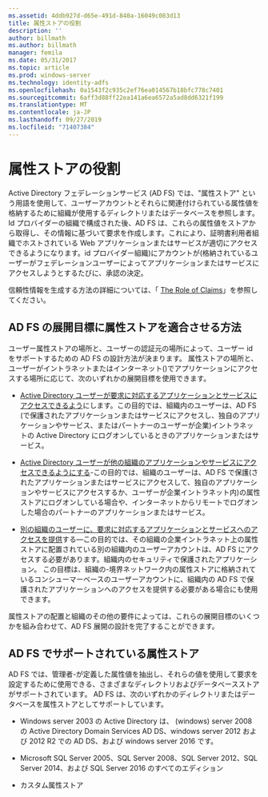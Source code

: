 ```yaml
---
ms.assetid: 4ddb927d-d65e-491d-840a-16049c083d13
title: 属性ストアの役割
description: ''
author: billmath
ms.author: billmath
manager: femila
ms.date: 05/31/2017
ms.topic: article
ms.prod: windows-server
ms.technology: identity-adfs
ms.openlocfilehash: 0a1543f2c935c2ef76ea014567b18bfc778c7401
ms.sourcegitcommit: 6aff3d88ff22ea141a6ea6572a5ad8dd6321f199
ms.translationtype: MT
ms.contentlocale: ja-JP
ms.lasthandoff: 09/27/2019
ms.locfileid: "71407384"
---
```

# <a name="the-role-of-attribute-stores"></a>属性ストアの役割
Active Directory フェデレーションサービス (AD FS) では、"属性ストア" という用語を使用して、ユーザーアカウントとそれらに関連付けられている属性値を格納するために組織が使用するディレクトリまたはデータベースを参照します。 Id プロバイダーの組織で構成された後、AD FS は、これらの属性値をストアから取得し、その情報に基づいて要求を作成します。これにより、証明書利用者組織でホストされている Web アプリケーションまたはサービスが適切にアクセスできるようになります。id プロバイダー組織\)にアカウントが\(格納されているユーザーがフェデレーションユーザーによってアプリケーションまたはサービスにアクセスしようとするたびに、承認の決定。  
  
信頼性情報を生成する方法の詳細については、「 [The Role of Claims](The-Role-of-Claims.md)」を参照してください。  
  
## <a name="how-attribute-stores-fit-in-with-your-ad-fs-deployment-goals"></a>AD FS の展開目標に属性ストアを適合させる方法  
ユーザー属性ストアの場所と、ユーザーの認証元の場所によって、ユーザー id をサポートするための AD FS の設計方法が決まります。 属性ストアの場所と、ユーザーがイントラネットまたはインターネット\(\)でアプリケーションにアクセスする場所に応じて、次のいずれかの展開目標を使用できます。  
  
-   [Active Directory ユーザーが要求に対応するアプリケーションとサービスにアクセスできるよう](https://technet.microsoft.com/library/dd807071.aspx)にします。この目的では、組織内のユーザーは、AD FS \(で保護されたアプリケーションまたはサービスにアクセスし、独自のアプリケーションやサービス、またはパートナーのユーザーが企業\)イントラネットの Active Directory にログオンしているときのアプリケーションまたはサービス。  
  
-   [Active Directory ユーザーが他の組織のアプリケーションやサービスにアクセスできるようにする](https://technet.microsoft.com/library/dd807123.aspx)-この目的では、組織のユーザーは、AD FS で保護\(されたアプリケーションまたはサービスにアクセスして、独自のアプリケーションやサービスにアクセスするか、ユーザーが企業イントラネット内\)の属性ストアにログオンしている場合や、インターネットからリモートでログオンした場合のパートナーのアプリケーションまたはサービス。  
  
-   [別の組織のユーザーに、要求に対応するアプリケーションとサービスへのアクセスを提供](https://technet.microsoft.com/library/dd807099.aspx)する—この目的では、その組織の企業イントラネット上の属性ストアに配置されている別の組織内のユーザーアカウントは、AD FS にアクセスする必要があります。組織内のセキュリティで保護されたアプリケーション。 この目標は、組織の\-境界ネットワーク内の属性ストアに格納されているコンシューマーベースのユーザーアカウントに、組織内の AD FS で保護されたアプリケーションへのアクセスを提供する必要がある場合にも使用できます。  
  
属性ストアの配置と組織のその他の要件によっては、これらの展開目標のいくつかを組み合わせて、AD FS 展開の設計を完了することができます。  
  
## <a name="attribute-stores-that-are-supported-by-ad-fs"></a>AD FS でサポートされている属性ストア  
AD FS では、管理者\-が定義した属性値を抽出し、それらの値を使用して要求を設定するために使用できる、さまざまなディレクトリおよびデータベースストアがサポートされています。 AD FS は、次のいずれかのディレクトリまたはデータベースを属性ストアとしてサポートしています。  
  
-   Windows server 2003 の Active Directory は、 \(windows\) server 2008 の Active Directory Domain Services AD DS、windows server 2012 および 2012 R2 での AD DS、および windows server 2016 です。 
  
-   Microsoft SQL Server 2005、SQL Server 2008、SQL Server 2012、SQL Server 2014、および SQL Server 2016 のすべてのエディション  
  
-   カスタム属性ストア  
  


